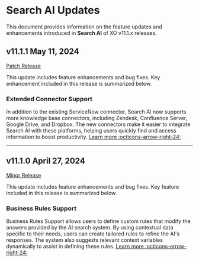 # Search AI Updates

This document provides information on the feature updates and enhancements introduced in **Search AI** of XO v11.1.x releases.

## v11.1.1 May 11, 2024

<u>Patch Release</u>

This update includes feature enhancements and bug fixes. Key enhancement included in this release is summarized below.

### Extended Connector Support

In addition to the existing ServiceNow connector, Search AI now supports more knowledge base connectors, including Zendesk, Confluence Server, Google Drive, and Dropbox. The new connectors make it easier to integrate Search AI with these platforms, helping users quickly find and access information to boost productivity. [Learn more :octicons-arrow-right-24:](../../searchai/content-sources/connectors.md)


<hr>

## v11.1.0 April 27, 2024

<u>Minor Release</u>

This update includes feature enhancements and bug fixes. Key feature included in this release is summarized below.

### Business Rules Support

Business Rules Support allows users to define custom rules that modify the answers provided by the AI search system. By using contextual data specific to their needs, users can create tailored rules to refine the AI's responses. The system also suggests relevant context variables dynamically to assist in defining these rules. [Learn more :octicons-arrow-right-24:](../../searchai/business-rules.md)
